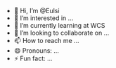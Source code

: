 - 👋 Hi, I’m @Eulsi
- 👀 I’m interested in ...
- 🌱 I’m currently learning at WCS
- 💞️ I’m looking to collaborate on ...
- 📫 How to reach me ...
- 😄 Pronouns: ...
- ⚡ Fun fact: ...

<!---
Eulsi/Eulsi is a ✨ special ✨ repository because its `README.md` (this file) appears on your GitHub profile.
You can click the Preview link to take a look at your changes.
--->
